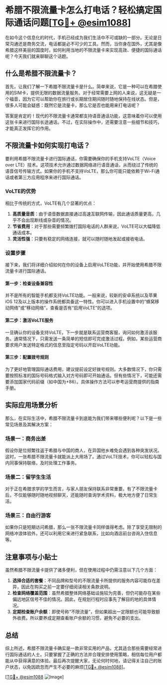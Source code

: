 # 希腊不限流量卡怎么打电话？轻松搞定国际通话问题[[TG💪+ @esim1088](https://t.me/s/esim1088)]

在如今这个信息化的时代，手机已经成为我们生活中不可或缺的一部分。无论是日常沟通还是商务交流，电话都是必不可少的工具。然而，当你身在国外，尤其是像希腊这样美丽的国度时，如何利用当地的不限流量卡来实现高效、便捷的国际通话呢？今天我们就来聊聊这个话题。

## 什么是希腊不限流量卡？

首先，让我们了解一下希腊不限流量卡是什么。简单来说，它是一种可以在希腊使用的SIM卡，提供无限的数据流量服务。对于经常需要上网的人来说，这无疑是一个福音，因为它可以帮助你在旅行或长期居住期间随时随地保持在线状态。但是，很多人可能会疑惑：既然它是流量卡，那么它是否也能用来打电话呢？

答案是肯定的！现代的不限流量卡通常都支持语音通话功能，这意味着你可以使用这张卡来进行国际长途通话。不过，在实际操作中，还需要注意一些细节和技巧，才能真正发挥它的作用。

## 不限流量卡如何实现打电话？

要利用希腊不限流量卡进行国际通话，你需要确保你的手机支持VoLTE（Voice over LTE）技术。这项技术允许通过数据网络进行语音通话，从而绕过了传统的语音信号传输方式。如果你的手机不支持VoLTE，那么你可能只能依赖于Wi-Fi通话或者第三方应用程序来进行国际通话。

### VoLTE的优势

相比于传统的方式，VoLTE有几个显著的优点：

1. **高质量音质**：由于语音数据直接通过高速互联网传输，因此通话质量更高，几乎不会出现断线或杂音的情况。
2. **节省费用**：对于那些需要频繁拨打国际电话的人群来说，VoLTE可以大幅降低通话成本。
3. **灵活性强**：只要有稳定的网络连接，就可以随时随地发起或接收电话。

### 设置步骤

接下来，我们将详细介绍如何在你的设备上启用VoLTE功能，并开始使用希腊不限流量卡进行国际通话。

#### 第一步：检查设备兼容性

并不是所有的智能手机都支持VoLTE功能。一般来说，较新的安卓系统以及苹果iOS 12及以上版本的操作系统都具备这一特性。你可以进入手机设置中的“蜂窝移动网络”或“移动网络”，查看是否有“启用VoLTE”的选项。

#### 第二步：激活VoLTE服务

一旦确认你的设备支持VoLTE，下一步就是联系运营商客服，询问如何激活该服务。通常情况下，只需发送一条简单的短信即可完成激活过程。例如，某些运营商要求用户发送特定格式的信息至指定号码以开启VoLTE功能。

#### 第三步：配置拨号规则

为了更好地管理国际通话费用，建议提前设定好拨号规则。大多数情况下，你只需要按照标准的国际号码格式输入对方号码即可开始通话。但有些情况下，可能还需要添加国家代码前缀（如中国为+86）。具体操作方法可以参考运营商提供的指南手册。

## 实际应用场景分析

那么，在实际生活中，希腊不限流量卡到底能为我们带来哪些便利呢？以下是一些常见场景及其解决方案：

### 场景一：商务出差

假设你是位频繁往返于希腊与中国的商人，在异国他乡难免会遇到各种突发状况。这时，一张希腊不限流量卡就能派上大用场了。通过VoLTE技术，你可以轻松与国内同事保持联络，及时处理工作事务。

### 场景二：留学生生活

对于正在希腊求学的学生而言，与家人朋友保持联系非常重要。有了不限流量卡后，不仅能够随时随地视频聊天，还能随时查询学术资料，极大地方便了日常生活。

### 场景三：自由行游客

如果你只是短期访问希腊，那么一张不限流量卡同样值得考虑。除了享受无限制的网络冲浪体验外，还可以利用它来进行紧急联系，比如向酒店前台咨询入住信息等。

## 注意事项与小贴士

虽然希腊不限流量卡提供了诸多便利，但在使用过程中仍需注意以下几个方面：

1. **选择合适的套餐**：不同品牌和型号的不限流量卡所提供的服务内容可能存在差异，因此在购买之前一定要仔细阅读相关条款说明。
2. **检查网络覆盖范围**：虽然希腊整体网络基础设施较为完善，但仍可能存在某些偏远地区信号不佳的情况。因此，在规划行程时应事先了解目的地的具体情况。
3. **定期检查账户余额**：即使号称“不限流量”，但如果超出一定限额也可能导致额外收费。所以要养成定期查看账户余额的习惯，避免不必要的支出。

## 总结

综上所述，希腊不限流量卡确实是一款非常实用的产品，尤其适合那些需要经常进行国际通话的人士。只要掌握了正确的方法并合理安排使用策略，相信每位用户都能从中获得满意的体验。最后再次提醒大家，无论何时何地，请记得关注自己的账户状态，以免因疏忽而产生不必要的麻烦[[TG💪+ @esim1088](https://t.me/s/esim1088)]。

[[TG💪+ @esim1088](https://t.me/s/esim1088) ![Image](https://i.postimg.cc/4NQfJmqS/Snipaste-2025-05-13-00-14-12.png)]